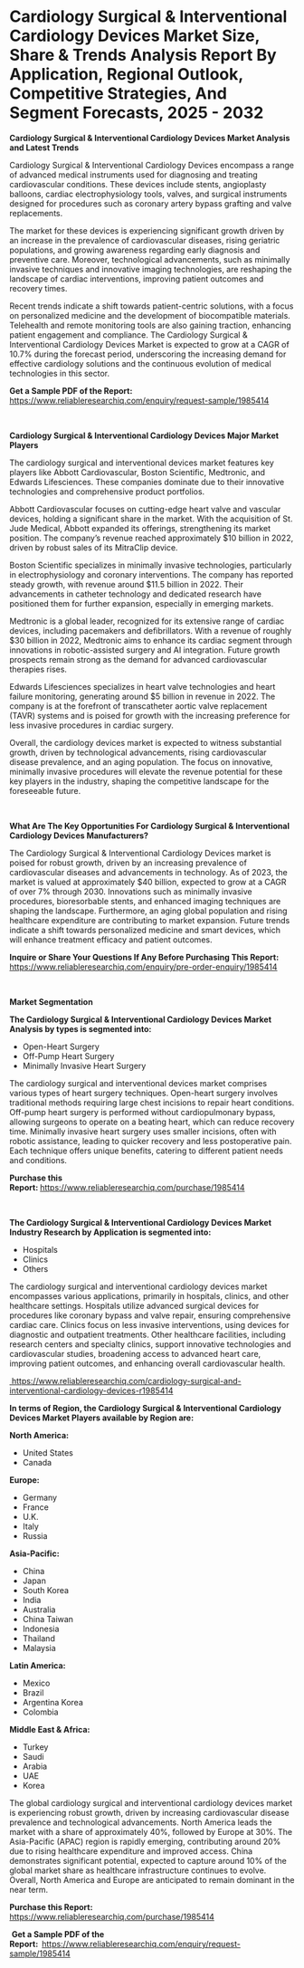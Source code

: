 <p><h1>Cardiology Surgical & Interventional Cardiology Devices Market Size, Share & Trends Analysis Report By Application, Regional Outlook, Competitive Strategies, And Segment Forecasts, 2025 - 2032</h1></p><p><strong>Cardiology Surgical & Interventional Cardiology Devices Market Analysis and Latest Trends</strong></p>
<p><p>Cardiology Surgical & Interventional Cardiology Devices encompass a range of advanced medical instruments used for diagnosing and treating cardiovascular conditions. These devices include stents, angioplasty balloons, cardiac electrophysiology tools, valves, and surgical instruments designed for procedures such as coronary artery bypass grafting and valve replacements. </p><p>The market for these devices is experiencing significant growth driven by an increase in the prevalence of cardiovascular diseases, rising geriatric populations, and growing awareness regarding early diagnosis and preventive care. Moreover, technological advancements, such as minimally invasive techniques and innovative imaging technologies, are reshaping the landscape of cardiac interventions, improving patient outcomes and recovery times. </p><p>Recent trends indicate a shift towards patient-centric solutions, with a focus on personalized medicine and the development of biocompatible materials. Telehealth and remote monitoring tools are also gaining traction, enhancing patient engagement and compliance. The Cardiology Surgical & Interventional Cardiology Devices Market is expected to grow at a CAGR of 10.7% during the forecast period, underscoring the increasing demand for effective cardiology solutions and the continuous evolution of medical technologies in this sector.</p></p>
<p><strong>Get a Sample PDF of the Report:&nbsp;</strong> <a href="https://www.reliableresearchiq.com/enquiry/request-sample/1985414?utm_campaign=2288&utm_medium=2&utm_source=Github&utm_content=ia&utm_term=16042025&utm_id=cardiology-surgical-interventional-cardiology-devices">https://www.reliableresearchiq.com/enquiry/request-sample/1985414</a></p>
<p>&nbsp;</p>
<p><strong>Cardiology Surgical & Interventional Cardiology Devices Major Market Players</strong></p>
<p><p>The cardiology surgical and interventional devices market features key players like Abbott Cardiovascular, Boston Scientific, Medtronic, and Edwards Lifesciences. These companies dominate due to their innovative technologies and comprehensive product portfolios.</p><p>Abbott Cardiovascular focuses on cutting-edge heart valve and vascular devices, holding a significant share in the market. With the acquisition of St. Jude Medical, Abbott expanded its offerings, strengthening its market position. The company’s revenue reached approximately $10 billion in 2022, driven by robust sales of its MitraClip device.</p><p>Boston Scientific specializes in minimally invasive technologies, particularly in electrophysiology and coronary interventions. The company has reported steady growth, with revenue around $11.5 billion in 2022. Their advancements in catheter technology and dedicated research have positioned them for further expansion, especially in emerging markets.</p><p>Medtronic is a global leader, recognized for its extensive range of cardiac devices, including pacemakers and defibrillators. With a revenue of roughly $30 billion in 2022, Medtronic aims to enhance its cardiac segment through innovations in robotic-assisted surgery and AI integration. Future growth prospects remain strong as the demand for advanced cardiovascular therapies rises.</p><p>Edwards Lifesciences specializes in heart valve technologies and heart failure monitoring, generating around $5 billion in revenue in 2022. The company is at the forefront of transcatheter aortic valve replacement (TAVR) systems and is poised for growth with the increasing preference for less invasive procedures in cardiac surgery.</p><p>Overall, the cardiology devices market is expected to witness substantial growth, driven by technological advancements, rising cardiovascular disease prevalence, and an aging population. The focus on innovative, minimally invasive procedures will elevate the revenue potential for these key players in the industry, shaping the competitive landscape for the foreseeable future.</p></p>
<p>&nbsp;</p>
<p><strong>What Are The Key Opportunities For Cardiology Surgical & Interventional Cardiology Devices Manufacturers?</strong></p>
<p><p>The Cardiology Surgical & Interventional Cardiology Devices market is poised for robust growth, driven by an increasing prevalence of cardiovascular diseases and advancements in technology. As of 2023, the market is valued at approximately $40 billion, expected to grow at a CAGR of over 7% through 2030. Innovations such as minimally invasive procedures, bioresorbable stents, and enhanced imaging techniques are shaping the landscape. Furthermore, an aging global population and rising healthcare expenditure are contributing to market expansion. Future trends indicate a shift towards personalized medicine and smart devices, which will enhance treatment efficacy and patient outcomes.</p></p>
<p><strong>Inquire or Share Your Questions If Any Before Purchasing This Report:</strong> <a href="https://www.reliableresearchiq.com/enquiry/pre-order-enquiry/1985414?utm_campaign=2288&utm_medium=2&utm_source=Github&utm_content=ia&utm_term=16042025&utm_id=cardiology-surgical-interventional-cardiology-devices">https://www.reliableresearchiq.com/enquiry/pre-order-enquiry/1985414</a></p>
<p>&nbsp;</p>
<p><strong>Market Segmentation</strong></p>
<p><strong>The Cardiology Surgical & Interventional Cardiology Devices Market Analysis by types is segmented into:</strong></p>
<p><ul><li>Open-Heart Surgery</li><li>Off-Pump Heart Surgery</li><li>Minimally Invasive Heart Surgery</li></ul></p>
<p><p>The cardiology surgical and interventional devices market comprises various types of heart surgery techniques. Open-heart surgery involves traditional methods requiring large chest incisions to repair heart conditions. Off-pump heart surgery is performed without cardiopulmonary bypass, allowing surgeons to operate on a beating heart, which can reduce recovery time. Minimally invasive heart surgery uses smaller incisions, often with robotic assistance, leading to quicker recovery and less postoperative pain. Each technique offers unique benefits, catering to different patient needs and conditions.</p></p>
<p><strong>Purchase this Report:&nbsp;</strong><a href="https://www.reliableresearchiq.com/purchase/1985414?utm_campaign=2288&utm_medium=2&utm_source=Github&utm_content=ia&utm_term=16042025&utm_id=cardiology-surgical-interventional-cardiology-devices">https://www.reliableresearchiq.com/purchase/1985414</a></p>
<p>&nbsp;</p>
<p><strong>The Cardiology Surgical & Interventional Cardiology Devices Market Industry Research by Application is segmented into:</strong></p>
<p><ul><li>Hospitals</li><li>Clinics</li><li>Others</li></ul></p>
<p><p>The cardiology surgical and interventional cardiology devices market encompasses various applications, primarily in hospitals, clinics, and other healthcare settings. Hospitals utilize advanced surgical devices for procedures like coronary bypass and valve repair, ensuring comprehensive cardiac care. Clinics focus on less invasive interventions, using devices for diagnostic and outpatient treatments. Other healthcare facilities, including research centers and specialty clinics, support innovative technologies and cardiovascular studies, broadening access to advanced heart care, improving patient outcomes, and enhancing overall cardiovascular health.</p></p>
<p><a href="https://www.reliableresearchiq.com/cardiology-surgical-and-interventional-cardiology-devices-r1985414?utm_campaign=2288&utm_medium=2&utm_source=Github&utm_content=ia&utm_term=16042025&utm_id=cardiology-surgical-interventional-cardiology-devices">&nbsp;https://www.reliableresearchiq.com/cardiology-surgical-and-interventional-cardiology-devices-r1985414</a></p>
<p><strong>In terms of Region, the Cardiology Surgical & Interventional Cardiology Devices Market Players available by Region are:</strong></p>
<p>
    <p> <strong> North America: </strong>
        <ul>
            <li>United States</li>
            <li>Canada</li>
        </ul>
        </p> 
    <p> <strong> Europe: </strong>
        <ul>
            <li>Germany</li>
            <li>France</li>
            <li>U.K.</li>
            <li>Italy</li>
            <li>Russia</li>
        </ul>
        </p> 
    <p> <strong> Asia-Pacific: </strong>
        <ul>
            <li>China</li>
            <li>Japan</li>
            <li>South Korea</li>
            <li>India</li>
            <li>Australia</li>
            <li>China Taiwan</li>
            <li>Indonesia</li>
            <li>Thailand</li>
            <li>Malaysia</li>
        </ul>
        </p> 
    <p> <strong> Latin America: </strong>
        <ul>
            <li>Mexico</li>
            <li>Brazil</li>
            <li>Argentina Korea</li>
            <li>Colombia</li>
        </ul>
        </p> 
    <p> <strong> Middle East & Africa: </strong>
        <ul>
            <li>Turkey</li>
            <li>Saudi</li>
            <li>Arabia</li>
            <li>UAE</li>
            <li>Korea</li>
        </ul>
    </p>
    </p>
<p><p>The global cardiology surgical and interventional cardiology devices market is experiencing robust growth, driven by increasing cardiovascular disease prevalence and technological advancements. North America leads the market with a share of approximately 40%, followed by Europe at 30%. The Asia-Pacific (APAC) region is rapidly emerging, contributing around 20% due to rising healthcare expenditure and improved access. China demonstrates significant potential, expected to capture around 10% of the global market share as healthcare infrastructure continues to evolve. Overall, North America and Europe are anticipated to remain dominant in the near term.</p></p>
<p><strong>Purchase this Report: </strong><a href="https://www.reliableresearchiq.com/purchase/1985414?utm_campaign=2288&utm_medium=2&utm_source=Github&utm_content=ia&utm_term=16042025&utm_id=cardiology-surgical-interventional-cardiology-devices">https://www.reliableresearchiq.com/purchase/1985414</a></p>
<p>&nbsp;<strong>Get a Sample PDF of the Report:&nbsp;&nbsp;</strong><a href="https://www.reliableresearchiq.com/enquiry/request-sample/1985414?utm_campaign=2288&utm_medium=2&utm_source=Github&utm_content=ia&utm_term=16042025&utm_id=cardiology-surgical-interventional-cardiology-devices">https://www.reliableresearchiq.com/enquiry/request-sample/1985414</a></p>
<p><strong></strong></p>
<p><p></p><p></p><p></p></p>